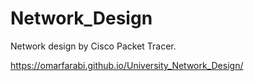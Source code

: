# Network_Design
Network design by Cisco Packet Tracer.

https://omarfarabi.github.io/University_Network_Design/
